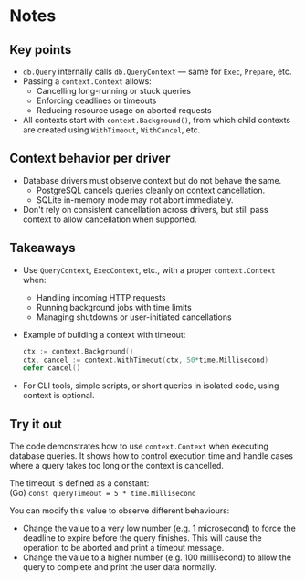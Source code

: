 # Notes

## Key points

- `db.Query` internally calls `db.QueryContext` — same for `Exec`, `Prepare`, etc.
- Passing a `context.Context` allows:
  - Cancelling long-running or stuck queries
  - Enforcing deadlines or timeouts
  - Reducing resource usage on aborted requests
- All contexts start with `context.Background()`, from which child contexts are created using `WithTimeout`, `WithCancel`, etc.

## Context behavior per driver

- Database drivers must observe context but do not behave the same.
  - PostgreSQL cancels queries cleanly on context cancellation.
  - SQLite in-memory mode may not abort immediately.
- Don't rely on consistent cancellation across drivers, but still pass context to allow cancellation when supported.

## Takeaways

- Use `QueryContext`, `ExecContext`, etc., with a proper `context.Context` when:
  - Handling incoming HTTP requests
  - Running background jobs with time limits
  - Managing shutdowns or user-initiated cancellations

- Example of building a context with timeout:  
    ```go  
    ctx := context.Background()  
    ctx, cancel := context.WithTimeout(ctx, 50*time.Millisecond)  
    defer cancel()
    ```
- For CLI tools, simple scripts, or short queries in isolated code, using context is optional.

## Try it out

The code demonstrates how to use `context.Context` when executing database queries. It shows how to control execution time and handle cases where a query takes too long or the context is cancelled.

The timeout is defined as a constant:  
(Go) `const queryTimeout = 5 * time.Millisecond`

You can modify this value to observe different behaviours:

- Change the value to a very low number (e.g. 1 microsecond) to force the deadline to expire before the query finishes. This will cause the operation to be aborted and print a timeout message.
- Change the value to a higher number (e.g. 100 millisecond) to allow the query to complete and print the user data normally.

